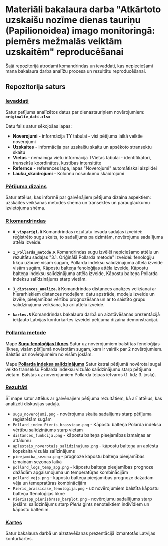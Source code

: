 # Materiāli bakalaura darba "Atkārtoto uzskaišu nozīme dienas tauriņu (Papilionoidea) imago monitoringā: piemērs mežmalās veiktām uzskaitēm" reproducēšanai

Šajā repozitorijā atrodami komandrindas un ievaddati, kas nepieciešami mana bakalaura darba analīžu procesa un rezultātu reproducēšanai.

## Repozitorija saturs
### [Ievaddati](./Dati/)
Satur petījuma analīzētos datus par dienastauriņiem novērojumiem: **`originalie_dati.xlsx`**

Datu fails satur sēkojošas lapas:
- **Noverojumi** - informācija TY tabulai  - visi pētījuma laikā veiktie novērojumi
- **Uzskaites** - informācija par uzskaišu skaitu un apsēkoto stransektu skaitu
- **Vietas** - nemainīga vietu informācija TVietas tabulai - identifikātori, transekšu koordinātes, kustības intensitāte
- **Refernce** - references lapa, lapas "Noverojumi" automātiskai aizpildei
- **Lauku_skaidrojumi** - Kolonnu nosaukumu skaidrojumi



### [Pētījuma dizains](.//Dizains)
Satur attēlus, kas informē par galvēnājiem pētījuma dizaina aspektiem: uzskaites veikšanas metodes shēma un transektes un parauglaukumu izvietojuma shēma.



### [R komandrindas](./R_komandrindas/)

- **`0_visparigi.R`**
Komandrindas rezultātu ievada sadaļas izveidei: reģistrēto sugu skaits, to sadalījums pa dzimtām, novērojumu sadalījuma attēla izveide.
  
- **`1_Pollarda_metode.R`**
Komandrindas sugu izvēlēi nepiciešamo attēlu un rezultātu sadaļas "3.1. Oriģinālā Pollarda metode" izveidei: fenoloģiju līkņu uzbūve visām sugām, Pollarda indeksu salīdzinājuma attēla izveide visām sugām, Kāpostu balteņa fenoloģijas attēla izveide, Kāpostu balteņa indeksu salīdzinājuma attēla izveide, Kāpostu balteņa Pollarda indeksu salīdzinājums starp vietām.
  
- **`3_distances_analize.R`**
Komandrindas distances analīzes veikšanai ar hierarhiskiem distances modeļiem: datu apstrāde, modeļu izveide un izvēle, pieejamības vērtību prognozēšana un ar to saistīto grupu salīdzinājuma veikšana, kā arī attēlu izveide.

- **`kartes.R`**
Komandrindas bakalaura darbā un aizstāvēšanas prezentācijā iekļauto Latvijas konturkartes izveidei pētījuma dizaina demonstrācijai.



### [Pollarda metode](./Pollards/)
Mape **[Sugu fenoloģijas līknes](./Pollards/fenologija/)**
Satur uz novērojumiem balstītas fenoloģijas līknes, visām pētījumā novērotām sugam, kam ir vairāk par 2 novērojumiem. Balstās uz novērojumeim no visām joslām.

Mape **[Pollarda indeksa salīdzinājums](./Pollards/indeksi/)**
Satur katrai pētījumā novērotai sugai veikto transekšu Pollarda indeksu vizuālo salīdzinājumu starp pētījuma vietām. Balstās uz novērojumiem Pollarda telpas ietvaros (1. līdz 3. josla).



### [Rezultāti](.//Rezultāti)
Šī mape satur attēlus ar galvēnajiem pētījuma rezultātiem, kā arī attēlus, kas analīzēti diskusijas sadaļā.

- `sugu_noverojumi.png` - novērojumu skaita sadalijums starp pētījuma registrētām sugām
- `Pollard_index_Pieris_brassicae.png` - Kāpostu balteņa Polarda indeksa vērtību salīdzināums starp vietam
- `distances_funkcija.png` - kāpostu balteņa pieejamības izmaiņas ar attālumu
- `aplestais_noverotais_salidzinajums.png` - kāpostu balteņa  un aplēsta kopskaita vizuāls salīzinājums
- `pieejamiba_sezona.png` - prognoze kapostu balteņa pieejamības izmaiņām sezonas laikā
- `pollard_logs_temp_apg.png` - kāpostu balteņa pieejamības prognoze dažādām apgaismojuma un temperatūŗas kombinācijām
- `pollard_vejs.png` - kāpostu balteņa pieejamības prognoze dažādām vēja un temepratūras kombinācijām
- `Pieris_brassicase_fenologija.png` - uz novērojumiem balstīta kāpostu balteņa ffenoloģijas līkne
- `Pierisspp_pierisbrass_barplot.png` - novērojumu sadallījums starp joslām: salīdzinājums starp _Pieris_ ģints nenoteiktiem indivīdiem un kāpostu baltenim.



### [Kartes](.//Kartes)
Satur bakalaura darbā un aizstavēšanas prezentācijā izmantotās Latvijas konturkartes.


